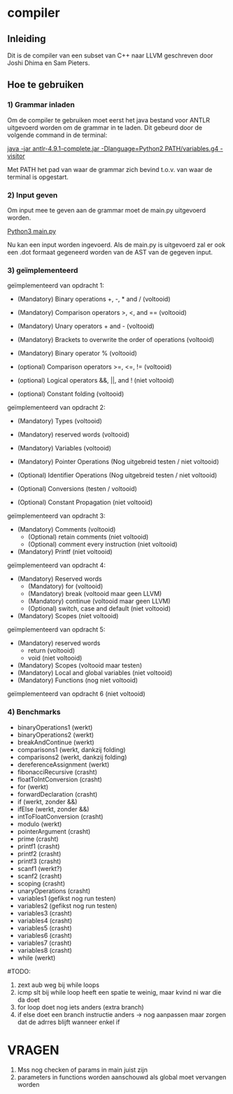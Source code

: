 # compiler
## Inleiding
Dit is de compiler van een subset van C++ naar LLVM geschreven door Joshi Dhima en Sam Pieters.

## Hoe te gebruiken
### 1) Grammar inladen
Om de compiler te gebruiken moet eerst het java bestand voor ANTLR uitgevoerd worden om de grammar
in te laden. Dit gebeurd door de volgende command in de terminal:

<u>java -jar antlr-4.9.1-complete.jar -Dlanguage=Python2 PATH/variables.g4 -visitor</u>

Met PATH het pad van waar de grammar zich bevind t.o.v. van waar de terminal is opgestart.

### 2) Input geven
Om input mee te geven aan de grammar moet de main.py uitgevoerd worden.

<u>Python3 main.py</u>

Nu kan een input worden ingevoerd. Als de main.py is uitgevoerd zal er ook een .dot formaat gegeneerd
worden van de AST van de gegeven input. 

### 3) geïmplementeerd

geïmplementeerd van opdracht 1:

- (Mandatory) Binary operations +, -, * and / (voltooid)
- (Mandatory) Comparison operators >, <, and == (voltooid)
- (Mandatory) Unary operators + and - (voltooid)
- (Mandatory) Brackets to overwrite the order of operations (voltooid)
- (Mandatory) Binary operator % (voltooid)
- (optional) Comparison operators >=, <=, != (voltooid)
- (optional) Logical operators &&, ||, and ! (niet voltooid)

- (optional) Constant folding (voltooid)

geïmplementeerd van opdracht 2:

- (Mandatory) Types (voltooid)
- (Mandatory) reserved words (voltooid)
- (Mandatory) Variables (voltooid)
- (Mandatory) Pointer Operations (Nog uitgebreid testen / niet voltooid)
- (Optional) Identifier Operations (Nog uitgebreid testen / niet voltooid)
- (Optional) Conversions (testen / voltooid)

- (Optional) Constant Propagation (niet voltooid)

geïmplementeerd van opdracht 3:

- (Mandatory) Comments (voltooid)
    - (Optional) retain comments (niet voltooid)
    - (Optional) comment every instruction (niet voltooid)
- (Mandatory) Printf (niet voltooid)

geïmplementeerd van opdracht 4:

- (Mandatory) Reserved words
    - (Mandatory) for (voltooid)
    - (Mandatory) break (voltooid maar geen LLVM)
    - (Mandatory) continue (voltooid maar geen LLVM)
    - (Optional) switch, case and default (niet voltooid)
- (Mandatory) Scopes (niet voltooid)

geïmplementeerd van opdracht 5:

- (Mandatory) reserved words
    - return (voltooid)
    - void (niet voltooid)
- (Mandatory) Scopes (voltooid maar testen)
- (Mandatory) Local and global variables (niet voltooid)
- (Mandatory) Functions (nog niet voltooid)

geïmplementeerd van opdracht 6 (niet voltooid)


### 4) Benchmarks

- binaryOperations1 (werkt)
- binaryOperations2 (werkt)
- breakAndContinue (werkt)
- comparisons1 (werkt, dankzij folding)
- comparisons2 (werkt, dankzij folding)
- dereferenceAssignment (werkt)
- fibonacciRecursive (crasht)
- floatToIntConversion (crasht)
- for (werkt)
- forwardDeclaration (crasht)
- if (werkt, zonder &&)
- ifElse (werkt, zonder &&)
- intToFloatConversion (crasht)
- modulo (werkt)
- pointerArgument (crasht)
- prime (crasht)
- printf1 (crasht)
- printf2 (crasht)
- printf3 (crasht)
- scanf1 (werkt?)
- scanf2 (crasht)
- scoping (crasht)
- unaryOperations (crasht)
- variables1 (gefikst nog run testen)
- variables2 (gefikst nog run testen)
- variables3 (crasht)
- variables4 (crasht)
- variables5 (crasht)
- variables6 (crasht)
- variables7 (crasht)
- variables8 (crasht)
- while (werkt)

#TODO:
1) zext aub weg bij while loops
2) icmp slt bij while loop heeft een spatie te weinig, maar kvind ni war die da doet
3) for loop doet nog iets anders (extra branch)
4) if else doet een branch instructie anders -> nog aanpassen maar zorgen dat de adrres blijft wanneer enkel if
# VRAGEN

1) Mss nog checken of params in main juist zijn
2) parameters in functions worden aanschouwd als global moet vervangen worden